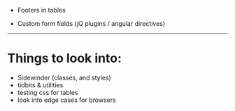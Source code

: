 * Footers in tables

* Custom form fields (jQ plugins / angular directives)


---
# Things to look into:


* Sidewinder (classes, and styles)
* tidbits & utilities
* testing css for tables
* look into edge cases for browsers
